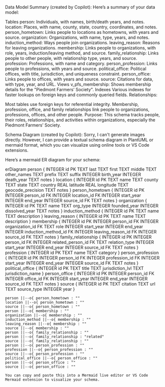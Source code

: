 Data Model Summary (created by Copilot):
Here’s a summary of your data model:

Tables
person: Individuals, with names, birth/death years, and notes.
location: Places, with name, county, state, country, coordinates, and notes.
person_hometown: Links people to locations as hometowns, with years and source.
organization: Organizations, with name, type, years, and notes.
induction_method: Ways people join organizations.
leaving_reason: Reasons for leaving organizations.
membership: Links people to organizations, with role, years, induction/leaving method, and source.
family_relationship: Links people to other people, with relationship type, years, and source.
profession: Professions, with name and category.
person_profession: Links people to professions, with years and source.
political_office: Political offices, with title, jurisdiction, and uniqueness constraint.
person_office: Links people to offices, with years and source.
source: Citations for data, with type, year, and URL.
Views
v_pfs_membership: Shows membership details for the "Piedmont Farmers’ Society".
Indexes
Various indexes for faster lookups on foreign keys and commonly queried fields.
Relationships:

Most tables use foreign keys for referential integrity.
Membership, profession, office, and family relationships link people to organizations, professions, offices, and other people.
Purpose:
This schema tracks people, their roles, relationships, and activities within organizations, especially the Piedmont Farmers’ Society.

Schema Diagram (created by Copilot):
Sorry, I can't generate images directly. However, I can provide a textual schema diagram in PlantUML or mermaid format, which you can visualize using online tools or VS Code extensions.

Here’s a mermaid ER diagram for your schema:

erDiagram
    person {
        INTEGER id PK
        TEXT last
        TEXT first
        TEXT middle
        TEXT other_names
        TEXT prefix
        TEXT suffix
        INTEGER birth_year
        INTEGER death_year
        TEXT notes
    }
    location {
        INTEGER id PK
        TEXT name
        TEXT county
        TEXT state
        TEXT country
        REAL latitude
        REAL longitude
        TEXT geocode_precision
        TEXT notes
    }
    person_hometown {
        INTEGER id PK
        INTEGER person_id FK
        INTEGER location_id FK
        INTEGER start_year
        INTEGER end_year
        INTEGER source_id FK
        TEXT notes
    }
    organization {
        INTEGER id PK
        TEXT name
        TEXT org_type
        INTEGER founded_year
        INTEGER dissolved_year
        TEXT notes
    }
    induction_method {
        INTEGER id PK
        TEXT name
        TEXT description
    }
    leaving_reason {
        INTEGER id PK
        TEXT name
        TEXT description
    }
    membership {
        INTEGER id PK
        INTEGER person_id FK
        INTEGER organization_id FK
        TEXT role
        INTEGER start_year
        INTEGER end_year
        INTEGER induction_method_id FK
        INTEGER leaving_reason_id FK
        INTEGER source_id FK
        TEXT notes
    }
    family_relationship {
        INTEGER id PK
        INTEGER person_id FK
        INTEGER related_person_id FK
        TEXT relation_type
        INTEGER start_year
        INTEGER end_year
        INTEGER source_id FK
        TEXT notes
    }
    profession {
        INTEGER id PK
        TEXT name
        TEXT category
    }
    person_profession {
        INTEGER id PK
        INTEGER person_id FK
        INTEGER profession_id FK
        INTEGER start_year
        INTEGER end_year
        INTEGER source_id FK
        TEXT notes
    }
    political_office {
        INTEGER id PK
        TEXT title
        TEXT jurisdiction_lvl
        TEXT jurisdiction_name
    }
    person_office {
        INTEGER id PK
        INTEGER person_id FK
        INTEGER office_id FK
        INTEGER start_year
        INTEGER end_year
        INTEGER source_id FK
        TEXT notes
    }
    source {
        INTEGER id PK
        TEXT citation
        TEXT url
        TEXT source_type
        INTEGER year
    }

    person ||--o{ person_hometown : ""
    location ||--o{ person_hometown : ""
    source ||--o{ person_hometown : ""
    person ||--o{ membership : ""
    organization ||--o{ membership : ""
    induction_method ||--o{ membership : ""
    leaving_reason ||--o{ membership : ""
    source ||--o{ membership : ""
    person ||--o{ family_relationship : ""
    person ||--o{ family_relationship : "related"
    source ||--o{ family_relationship : ""
    person ||--o{ person_profession : ""
    profession ||--o{ person_profession : ""
    source ||--o{ person_profession : ""
    political_office ||--o{ person_office : ""
    person ||--o{ person_office : ""
    source ||--o{ person_office : ""

    You can copy and paste this into a Mermaid live editor or VS Code Mermaid extension to visualize your schema.
